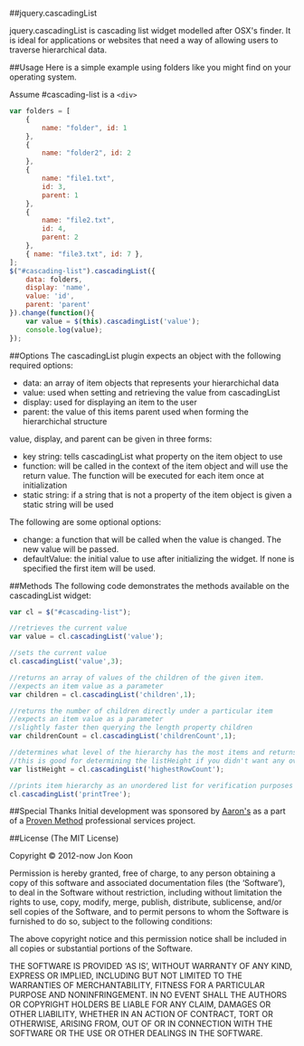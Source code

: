 ##jquery.cascadingList

jquery.cascadingList is cascading list widget modelled after OSX's finder. It is ideal for applications or websites that need a way of allowing users to traverse hierarchical data.

##Usage
Here is a simple example using folders like you might find on your operating system.

Assume #cascading-list is a `<div>`

```javascript
var folders = [
    {
        name: "folder", id: 1
    },
    {
        name: "folder2", id: 2
    },
    {
        name: "file1.txt",
        id: 3,
        parent: 1
    },
    {
        name: "file2.txt",
        id: 4,
        parent: 2
    },
    { name: "file3.txt", id: 7 },
];
$("#cascading-list").cascadingList({
    data: folders,
    display: 'name',
    value: 'id',
    parent: 'parent'
}).change(function(){
    var value = $(this).cascadingList('value');
    console.log(value);
});
```

##Options
The cascadingList plugin expects an object with the following required options:  

- data: an array of item objects that represents your hierarchichal data
- value: used when setting and retrieving the value from cascadingList
- display: used for displaying an item to the user
- parent: the value of this items parent used when forming the hierarchichal structure

value, display, and parent can be given in three forms:

- key string: tells cascadingList what property on the item object to use
- function: will be called in the context of the item object and will use the return value. The function will be executed for each item once at initialization
- static string: if a string that is not a property of the item object is given a static string will be used

The following are some optional options:

- change: a function that will be called when the value is changed. The new value will be passed.
- defaultValue: the initial value to use after initializing the widget. If none is specified the first item will be used.

##Methods
The following code demonstrates the methods available on the cascadingList widget:

```javascript
var cl = $("#cascading-list");

//retrieves the current value
var value = cl.cascadingList('value');

//sets the current value
cl.cascadingList('value',3);

//returns an array of values of the children of the given item.
//expects an item value as a parameter
var children = cl.cascadingList('children',1);

//returns the number of children directly under a particular item
//expects an item value as a parameter
//slightly faster then querying the length property children
var childrenCount = cl.cascadingList('childrenCount',1);

//determines what level of the hierarchy has the most items and returns the count
//this is good for determining the listHeight if you didn't want any overflow
var listHeight = cl.cascadingList('highestRowCount');

//prints item hierarchy as an unordered list for verification purposes
cl.cascadingList('printTree');
```

##Special Thanks
Initial development was sponsored by <a href="https://www.aarons.com/">Aaron's</a> as a part of a <a href="http://provenmethod.com">Proven Method</a> professional services project.

##License
(The MIT License)

Copyright © 2012-now Jon Koon

Permission is hereby granted, free of charge, to any person obtaining a copy of this software and associated documentation files (the ‘Software’), to deal in the Software without restriction, including without limitation the rights to use, copy, modify, merge, publish, distribute, sublicense, and/or sell copies of the Software, and to permit persons to whom the Software is furnished to do so, subject to the following conditions:

The above copyright notice and this permission notice shall be included in all copies or substantial portions of the Software.

THE SOFTWARE IS PROVIDED ‘AS IS’, WITHOUT WARRANTY OF ANY KIND, EXPRESS OR IMPLIED, INCLUDING BUT NOT LIMITED TO THE WARRANTIES OF MERCHANTABILITY, FITNESS FOR A PARTICULAR PURPOSE AND NONINFRINGEMENT. IN NO EVENT SHALL THE AUTHORS OR COPYRIGHT HOLDERS BE LIABLE FOR ANY CLAIM, DAMAGES OR OTHER LIABILITY, WHETHER IN AN ACTION OF CONTRACT, TORT OR OTHERWISE, ARISING FROM, OUT OF OR IN CONNECTION WITH THE SOFTWARE OR THE USE OR OTHER DEALINGS IN THE SOFTWARE.
